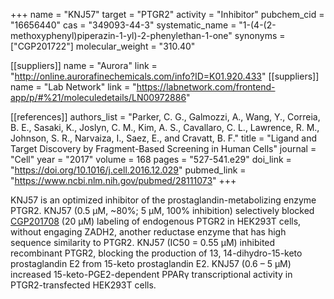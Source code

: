 +++
name = "KNJ57"
target = "PTGR2"
activity = "Inhibitor"
pubchem_cid = "16656440"
cas = "349093-44-3"
systematic_name = "1-(4-(2-methoxyphenyl)piperazin-1-yl)-2-phenylethan-1-one"
synonyms = ["CGP201722"]
molecular_weight = "310.40"

[[suppliers]]
name = "Aurora"
link = "http://online.aurorafinechemicals.com/info?ID=K01.920.433"
[[suppliers]]
name = "Lab Network"
link = "https://labnetwork.com/frontend-app/p/#%21/moleculedetails/LN00972886"

[[references]]
authors_list = "Parker, C. G., Galmozzi, A., Wang, Y., Correia, B. E., Sasaki, K., Joslyn, C. M., Kim, A. S., Cavallaro, C. L., Lawrence, R. M., Johnson, S. R., Narvaiza, I., Saez, E., and Cravatt, B. F."
title = "Ligand and Target Discovery by Fragment-Based Screening in Human Cells"
journal = "Cell"
year = "2017"
volume = 168
pages = "527-541.e29"
doi_link = "https://doi.org/10.1016/j.cell.2016.12.029"
pubmed_link = "https://www.ncbi.nlm.nih.gov/pubmed/28111073"
+++

KNJ57 is an optimized inhibitor of the prostaglandin-metabolizing enzyme PTGR2. KNJ57 (0.5 µM, ~80%; 5 µM, 100% inhibition) selectively blocked <a href="#cgp201708" class="js-scroll-trigger">CGP201708</a> (20 µM) labeling of endogenous PTGR2 in HEK293T cells, without engaging ZADH2, another reductase enzyme that has high sequence similarity to PTGR2. KNJ57 (IC50 = 0.55 µM) inhibited recombinant PTGR2, blocking the production of 13,	14-dihydro-15-keto prostaglandin E2 from 15-keto prostaglandin E2. KNJ57 (0.6 – 5 µM) increased 15-keto-PGE2-dependent PPARγ transcriptional activity in PTGR2-transfected HEK293T cells.
